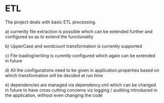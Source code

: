 # ETL


The project deals with basic ETL processing.

a) currently file extraction is possible which can be extended further and configured so as to extend the functionality

b) UpperCase and wordcount transformation is currently supported

c) File loading/writing is curently configured which again can be extended in future

d) All the configurations need to be given in application.properties based on which transformation will be decided at run time

e) dependencies are managed via dependency.xml which can be changed in future to have cross cutting concerns viz logging / auditing introduced in the application, without even changing the code
